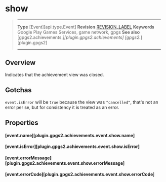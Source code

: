 # show

> --------------------- ------------------------------------------------------------------------------------------
> __Type__              [Event][api.type.Event]
> __Revision__          [REVISION_LABEL](REVISION_URL)
> __Keywords__          Google Play Games Services, game network, gpgs
> __See also__          [gpgs2.achievements.*][plugin.gpgs2.achievements]
>                       [gpgs2.*][plugin.gpgs2]
> --------------------- ------------------------------------------------------------------------------------------

## Overview

Indicates that the achievement view was closed.

## Gotchas

`event.isError` will be `true` because the view was `"cancelled"`, that's not an error per se, but for consistency it is treated as an error.

## Properties

#### [event.name][plugin.gpgs2.achievements.event.show.name]

#### [event.isError][plugin.gpgs2.achievements.event.show.isError]

#### [event.errorMessage][plugin.gpgs2.achievements.event.show.errorMessage]

#### [event.errorCode][plugin.gpgs2.achievements.event.show.errorCode]